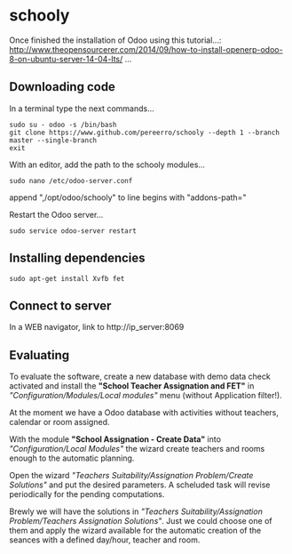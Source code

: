 # schooly

Once finished the installation of Odoo using this tutorial...: 
http://www.theopensourcerer.com/2014/09/how-to-install-openerp-odoo-8-on-ubuntu-server-14-04-lts/
...
 
## Downloading code

In a terminal type the next commands...

    sudo su - odoo -s /bin/bash
    git clone https://www.github.com/pereerro/schooly --depth 1 --branch master --single-branch
    exit

With an editor, add the path to the schooly modules...

    sudo nano /etc/odoo-server.conf

append ",/opt/odoo/schooly" to line begins with "addons-path="

Restart the Odoo server...

    sudo service odoo-server restart

## Installing dependencies

    sudo apt-get install Xvfb fet
    
## Connect to server

In a WEB navigator, link to http://ip_server:8069

## Evaluating

To evaluate the software, create a new database with demo data check activated
 and install the **"School Teacher Assignation and FET"** 
 in *"Configuration/Modules/Local modules"* menu (without Application filter!).

At the moment we have a Odoo database with activities without teachers, calendar
 or room assigned.

With the module **"School Assignation - Create Data"** 
 into *"Configuration/Local Modules"* the wizard create teachers and rooms enough
 to the automatic planning.

Open the wizard *"Teachers Suitability/Assignation Problem/Create Solutions"* and put
the desired parameters. A scheluded task will revise periodically for the pending
computations.

Brewly we will have the solutions in
 *"Teachers Suitability/Assignation Problem/Teachers Assignation Solutions"*.
 Just we could choose one of them and apply the wizard available for the 
 automatic creation of the seances with a defined day/hour, teacher and room.
